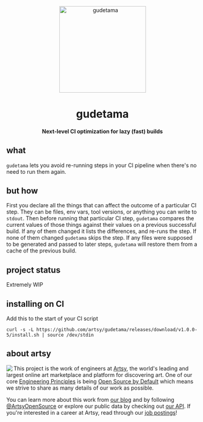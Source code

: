 <p align="center">
  <img width="227" alt="gudetama" src="https://user-images.githubusercontent.com/1242537/78023111-fa76ff00-734d-11ea-9565-fdcdf9ac9b23.png">

  <h1 align="center" border="none">gudetama</h1>
  <h4 align="center">Next-level CI optimization for lazy (fast) builds</h4>
</p>

## what

`gudetama` lets you avoid re-running steps in your CI pipeline when there's no need to run them again.

## but how

First you declare all the things that can affect the outcome of a particular CI step. They can be files, env vars, tool versions, or anything you can write to `stdout`. Then before running that particular CI step, `gudetama` compares the current values of those things against their values on a previous successful build. If any of them changed it lists the differences, and re-runs the step. If none of them changed `gudetama` skips the step. If any files were supposed to be generated and passed to later steps, `gudetama` will restore them from a cache of the previous build.

## project status

Extremely WIP

## installing on CI

Add this to the start of your CI script

    curl -s -L https://github.com/artsy/gudetama/releases/download/v1.0.0-5/install.sh | source /dev/stdin

## about artsy

<a href="https://www.artsy.net/">
  <img align="left" src="https://avatars2.githubusercontent.com/u/546231?s=200&v=4"/>
</a>

This project is the work of engineers at [Artsy][footer_website], the world's
leading and largest online art marketplace and platform for discovering art.
One of our core [Engineering Principles][footer_principles] is being [Open
Source by Default][footer_open] which means we strive to share as many details
of our work as possible.

You can learn more about this work from [our blog][footer_blog] and by following
[@ArtsyOpenSource][footer_twitter] or explore our public data by checking out
[our API][footer_api]. If you're interested in a career at Artsy, read through
our [job postings][footer_jobs]!

[footer_website]: https://www.artsy.net/
[footer_principles]: culture/engineering-principles.md
[footer_open]: culture/engineering-principles.md#open-source-by-default
[footer_blog]: https://artsy.github.io/
[footer_twitter]: https://twitter.com/ArtsyOpenSource
[footer_api]: https://developers.artsy.net/
[footer_jobs]: https://www.artsy.net/jobs

